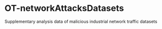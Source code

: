 # OT-networkAttacksDatasets
Supplementary analysis data of malicious industrial network traffic datasets
